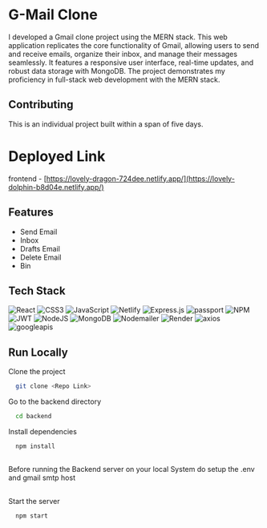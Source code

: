 # G-Mail Clone

I developed a Gmail clone project using the MERN stack. This web application replicates the core functionality of Gmail, allowing users to send and receive emails, organize their inbox, and manage their messages seamlessly. It features a responsive user interface, real-time updates, and robust data storage with MongoDB. The project demonstrates my proficiency in full-stack web development with the MERN stack.

## Contributing

This is an individual project built within a span of five days.

# Deployed Link

frontend - [https://lovely-dragon-724dee.netlify.app/](https://lovely-dolphin-b8d04e.netlify.app/)


## Features

-   Send Email
-   Inbox
-   Drafts Email
-   Delete Email
-   Bin


## Tech Stack

![React](https://img.shields.io/badge/react-%231572B6.svg?style=for-the-badge&logo=react&logoColor=white)
![CSS3](https://img.shields.io/badge/css3-%231572B6.svg?style=for-the-badge&logo=css3&logoColor=white)
![JavaScript](https://img.shields.io/badge/javascript-%23323330.svg?style=for-the-badge&logo=javascript&logoColor=%23F7DF1E)
![Netlify](https://img.shields.io/badge/netlify-%23000000.svg?style=for-the-badge&logo=netlify&logoColor=#00C7B7)
![Express.js](https://img.shields.io/badge/express.js-%23404d59.svg?style=for-the-badge&logo=express&logoColor=%2361DAFB)
![passport](https://img.shields.io/badge/passport-%23000000?style=for-the-badge&logo=passport&logoColor=white)
![NPM](https://img.shields.io/badge/NPM-%23000000.svg?style=for-the-badge&logo=npm&logoColor=white)
![JWT](https://img.shields.io/badge/JWT-black?style=for-the-badge&logo=JSON%20web%20tokens)
![NodeJS](https://img.shields.io/badge/node.js-6DA55F?style=for-the-badge&logo=node.js&logoColor=white)
![MongoDB](https://img.shields.io/badge/MongoDB-%234ea94b.svg?style=for-the-badge&logo=mongodb&logoColor=white)
![Nodemailer](https://img.shields.io/badge/Nodemailer-339933?style=for-the-badge&logo=nodemailer&logoColor=white)
![Render](https://img.shields.io/badge/Render-%235167FF?style=for-the-badge&logo=Render&logoColor=white)
![axios](https://img.shields.io/badge/axios-%2338a7d1?style=for-the-badge&logo=axios&logoColor=white)
![googleapis](https://img.shields.io/badge/googleapis-%234285F4?style=for-the-badge&logo=google&logoColor=white)



## Run Locally

Clone the project

```bash
  git clone <Repo Link>
```

Go to the backend directory

```bash
  cd backend
```

Install dependencies

```bash
  npm install
```

##

Before running the Backend server on your local System do setup the .env and gmail smtp host

##

Start the server

```bash
  npm start
```
